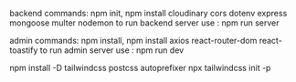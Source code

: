 backend commands:
npm init,
npm install cloudinary cors dotenv express mongoose multer nodemon
to run backend server use : npm run server


admin commands:
npm install,
npm install axios react-router-dom react-toastify
to run admin server use : npm run dev

npm install -D tailwindcss postcss autoprefixer
npx tailwindcss init -p
